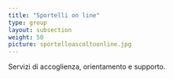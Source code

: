 ```yaml
---
title: "Sportelli on line"
type: group
layout: subsection 
weight: 50
picture: sportelloascoltoonline.jpg
---
```


Servizi di accoglienza, orientamento e supporto.
